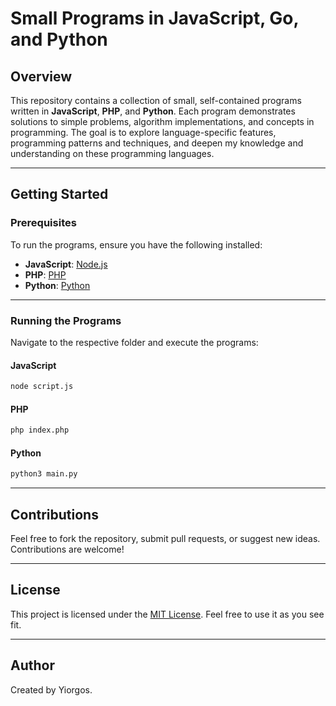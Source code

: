 # Small Programs in JavaScript, Go, and Python

## Overview

This repository contains a collection of small, self-contained programs written in **JavaScript**, **PHP**, and **Python**. Each program demonstrates solutions to simple problems, algorithm implementations, and concepts in programming. The goal is to explore language-specific features, programming patterns and techniques, and deepen my knowledge and understanding on these programming languages.

---

## Getting Started

### Prerequisites

To run the programs, ensure you have the following installed:

- **JavaScript**: [Node.js](https://nodejs.org/)
- **PHP**: [PHP](https://www.php.net/)  
- **Python**: [Python](https://www.python.org/)

---

### Running the Programs

Navigate to the respective folder and execute the programs:

#### JavaScript

```bash
node script.js
```

#### PHP

```bash
php index.php
```

#### Python

```bash
python3 main.py
```

---

## Contributions

Feel free to fork the repository, submit pull requests, or suggest new ideas. Contributions are welcome!

---

## License

This project is licensed under the [MIT License](LICENSE). Feel free to use it as you see fit.

---

## Author

Created by Yiorgos.
